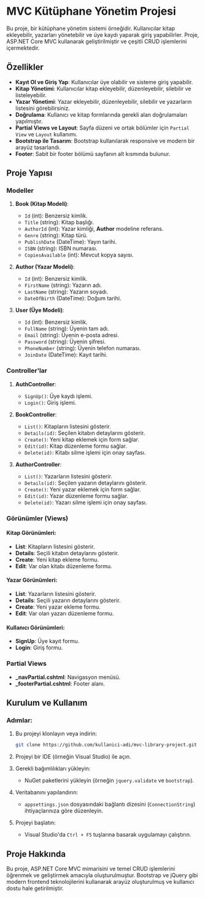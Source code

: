 # MVC Kütüphane Yönetim Projesi

Bu proje, bir kütüphane yönetim sistemi örneğidir. Kullanıcılar kitap ekleyebilir, yazarları yönetebilir ve üye kaydı yaparak giriş yapabilirler. Proje, ASP.NET Core MVC kullanarak geliştirilmiştir ve çeşitli CRUD işlemlerini içermektedir.

## Özellikler

- **Kayıt Ol ve Giriş Yap**: Kullanıcılar üye olabilir ve sisteme giriş yapabilir.
- **Kitap Yönetimi**: Kullanıcılar kitap ekleyebilir, düzenleyebilir, silebilir ve listeleyebilir.
- **Yazar Yönetimi**: Yazar ekleyebilir, düzenleyebilir, silebilir ve yazarların listesini görebilirsiniz.
- **Doğrulama**: Kullanıcı ve kitap formlarında gerekli alan doğrulamaları yapılmıştır.
- **Partial Views ve Layout**: Sayfa düzeni ve ortak bölümler için `Partial View` ve `Layout` kullanımı.
- **Bootstrap ile Tasarım**: Bootstrap kullanılarak responsive ve modern bir arayüz tasarlandı.
- **Footer**: Sabit bir footer bölümü sayfanın alt kısmında bulunur.

## Proje Yapısı

### Modeller

1. **Book (Kitap Modeli)**:
    - `Id` (int): Benzersiz kimlik.
    - `Title` (string): Kitap başlığı.
    - `AuthorId` (int): Yazar kimliği, **Author** modeline referans.
    - `Genre` (string): Kitap türü.
    - `PublishDate` (DateTime): Yayın tarihi.
    - `ISBN` (string): ISBN numarası.
    - `CopiesAvailable` (int): Mevcut kopya sayısı.

2. **Author (Yazar Modeli)**:
    - `Id` (int): Benzersiz kimlik.
    - `FirstName` (string): Yazarın adı.
    - `LastName` (string): Yazarın soyadı.
    - `DateOfBirth` (DateTime): Doğum tarihi.

3. **User (Üye Modeli)**:
    - `Id` (int): Benzersiz kimlik.
    - `FullName` (string): Üyenin tam adı.
    - `Email` (string): Üyenin e-posta adresi.
    - `Password` (string): Üyenin şifresi.
    - `PhoneNumber` (string): Üyenin telefon numarası.
    - `JoinDate` (DateTime): Kayıt tarihi.

### Controller'lar

1. **AuthController**: 
   - `SignUp()`: Üye kaydı işlemi.
   - `Login()`: Giriş işlemi.

2. **BookController**:
   - `List()`: Kitapların listesini gösterir.
   - `Details(id)`: Seçilen kitabın detaylarını gösterir.
   - `Create()`: Yeni kitap eklemek için form sağlar.
   - `Edit(id)`: Kitap düzenleme formu sağlar.
   - `Delete(id)`: Kitabı silme işlemi için onay sayfası.

3. **AuthorController**:
   - `List()`: Yazarların listesini gösterir.
   - `Details(id)`: Seçilen yazarın detaylarını gösterir.
   - `Create()`: Yeni yazar eklemek için form sağlar.
   - `Edit(id)`: Yazar düzenleme formu sağlar.
   - `Delete(id)`: Yazarı silme işlemi için onay sayfası.

### Görünümler (Views)

#### Kitap Görünümleri:
- **List**: Kitapların listesini gösterir.
- **Details**: Seçili kitabın detaylarını gösterir.
- **Create**: Yeni kitap ekleme formu.
- **Edit**: Var olan kitabı düzenleme formu.

#### Yazar Görünümleri:
- **List**: Yazarların listesini gösterir.
- **Details**: Seçili yazarın detaylarını gösterir.
- **Create**: Yeni yazar ekleme formu.
- **Edit**: Var olan yazarı düzenleme formu.

#### Kullanıcı Görünümleri:
- **SignUp**: Üye kayıt formu.
- **Login**: Giriş formu.

### Partial Views

- **_navPartial.cshtml**: Navigasyon menüsü.
- **_footerPartial.cshtml**: Footer alanı.

## Kurulum ve Kullanım


### Adımlar:

1. Bu projeyi klonlayın veya indirin:
    ```bash
    git clone https://github.com/kullanici-adi/mvc-library-project.git
    ```

2. Projeyi bir IDE (örneğin Visual Studio) ile açın.

3. Gerekli bağımlılıkları yükleyin:
    - NuGet paketlerini yükleyin (örneğin `jquery.validate` ve `bootstrap`).
  
4. Veritabanını yapılandırın:
    - `appsettings.json` dosyasındaki bağlantı dizesini (`ConnectionString`) ihtiyaçlarınıza göre düzenleyin.

5. Projeyi başlatın:
    - Visual Studio'da `Ctrl + F5` tuşlarına basarak uygulamayı çalıştırın.

## Proje Hakkında

Bu proje, ASP.NET Core MVC mimarisini ve temel CRUD işlemlerini öğrenmek ve geliştirmek amacıyla oluşturulmuştur. Bootstrap ve jQuery gibi modern frontend teknolojilerini kullanarak arayüz oluşturulmuş ve kullanıcı dostu hale getirilmiştir.


